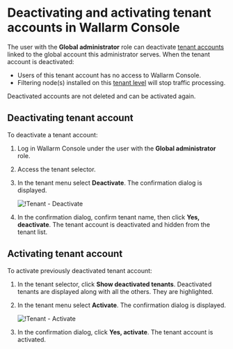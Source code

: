 # Deactivating and activating tenant accounts in Wallarm Console

The user with the **Global administrator** role can deactivate [tenant accounts](configure-accounts.md) linked to the global account this administrator serves. When the tenant account is deactivated:

* Users of this tenant account has no access to Wallarm Console.
* Filtering node(s) installed on this [tenant level](deploy-multi-tenant-node.md#multi-tenant-node-characteristics) will stop traffic processing.

Deactivated accounts are not deleted and can be activated again.

## Deactivating tenant account

To deactivate a tenant account:

1. Log in Wallarm Console under the user with the **Global administrator** role.
1. Access the tenant selector.
1. In the tenant menu select **Deactivate**. The confirmation dialog is displayed.

    ![!Tenant - Deactivate](../../images/partner-waf-node/tenant-deactivate.png)

1. In the confirmation dialog, confirm tenant name, then click **Yes, deactivate**. The tenant account is deactivated and hidden from the tenant list.

## Activating tenant account

To activate previously deactivated tenant account:

1. In the tenant selector, click **Show deactivated tenants**. Deactivated tenants are displayed along with all the others. They are highlighted.
1. In the tenant menu select **Activate**. The confirmation dialog is displayed.

    ![!Tenant - Activate](../../images/partner-waf-node/tenant-activate.png)

1. In the confirmation dialog, click **Yes, activate**. The tenant account is activated.